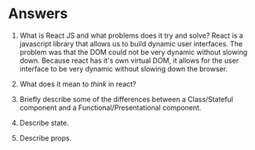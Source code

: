 # Answers

1.  What is React JS and what problems does it try and solve?
    React is a javascript library that allows us to build dynamic user interfaces. The problem was that the DOM could not be very dynamic without 
    slowing down. Because react has it's own virtual DOM, it allows for the
    user interface to be very dynamic without slowing down the browser. 

1.  What does it mean to _think_ in react?

1.  Briefly describe some of the differences between a Class/Stateful component and a Functional/Presentational component.

1.  Describe state.

1.  Describe props.
